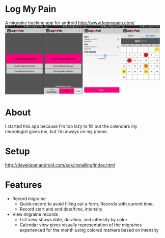Log My Pain
=========

A migraine tracking app for android
http://www.logmypain.com/
![Screens](screens.jpg?raw=true "App Screens")

About
===
I started this app because I'm too lazy to fill out the calendars my neurologist gives me, but I'm always on my phone.

Setup
===

http://developer.android.com/sdk/installing/index.html

Features
===

- Record migraine
  - Quick-record to avoid filling out a form. Records with current time.
  - Record start and end date/time, intensity
- View migraine records
  - List view shows date, duration, and intensity by color
  - Calendar view gives visually representation of the migraines experienced for the month using colored markers based on intensity
